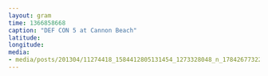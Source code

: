 ```yaml
---
layout: gram
time: 1366858668
caption: "DEF CON 5 at Cannon Beach"
latitude: 
longitude: 
media:
- media/posts/201304/11274418_1584412805131454_1273328048_n_17842677322000351.jpg
---
```

